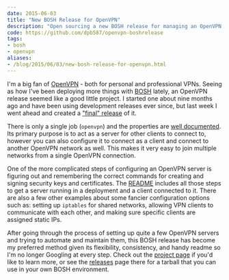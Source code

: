 ```yaml
---
date: 2015-06-03
title: "New BOSH Release for OpenVPN"
description: "Open sourcing a new BOSH release for managing an OpenVPN network."
code: https://github.com/dpb587/openvpn-boshrelease
tags:
- bosh
- openvpn
aliases:
- /blog/2015/06/03/new-bosh-release-for-openvpn.html
---
```


I'm a big fan of [OpenVPN][1] - both for personal and professional VPNs. Seeing as how I've been deploying more things with [BOSH][2] lately, an OpenVPN release seemed like a good little project. I started one about nine months ago and have been using development releases ever since, but last week I went ahead and created a ["final" release][6] of it.

<!--more-->

There is only a single job (`openvpn`) and the properties are [well documented][3]. Its primary purpose is to act as a server for other clients to connect to, however you can also configure it to connect as a client and connect to another OpenVPN network as well. This makes it very easy to join multiple networks from a single OpenVPN connection.

One of the more complicated steps of configuring an OpenVPN server is figuring out and remembering the correct commands for creating and signing security keys and certificates. The [README][4] includes all those steps to get a server running in a deployment and a client connected to it. There are also a few other examples about some fancier configuration options such as: setting up `iptables` for shared networks, allowing VPN clients to communicate with each other, and making sure specific clients are assigned static IPs.

After going through the process of setting up quite a few OpenVPN servers and trying to automate and maintain them, this BOSH release has become my preferred method given its flexibility, consistency, and handy readme so I'm no longer Googling at every step. Check out the [project page][5] if you'd like to learn more, or see the [releases][6] page there for a tarball that you can use in your own BOSH environment.


 [1]: https://openvpn.net/
 [2]: http://bosh.io/
 [3]: https://github.com/dpb587/openvpn-boshrelease/blob/89fd58982db3327e26cb8e2b9ed06835ffb08dd1/jobs/openvpn/spec#L17
 [4]: https://github.com/dpb587/openvpn-boshrelease/blob/master/README.md
 [5]: https://github.com/dpb587/openvpn-boshrelease
 [6]: https://github.com/dpb587/openvpn-boshrelease/releases
